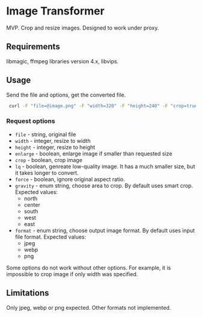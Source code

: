 # Image Transformer

MVP. Crop and resize images. Designed to work under proxy.

## Requirements

libmagic, ffmpeg libraries version 4.x, libvips.

## Usage

Send the file and options, get the converted file.

```bash
 curl -F "file=@image.png" -F "width=320" -F "height=240" -F "crop=true" -F "lq=false" -F "format=jpeg" http://localhost:8080/transform -o test.jpg
```

### Request options

* `file` - string, original file
* `width` - integer, resize to width
* `height` - integer, resize to height
* `enlarge` - boolean, enlarge image if smaller than requested size
* `crop` - boolean, crop image
* `lq` - boolean, genreate low-quality image. It has a much smaller size, but it takes longer to convert.
* `force` - boolean, ignore original aspect ratio.
* `gravity` - enum string, choose area to crop. By default uses smart crop. Expected values:
  * north
  * center
  * south
  * west
  * east
* `format` - enum string, choose output image format. By default uses input file format. Expected values:
  * jpeg
  * webp
  * png

Some options do not work without other options. For example, it is impossible to crop image if only width 
was specified.

## Limitations

Only jpeg, webp or png expected. Other formats not implemented.
